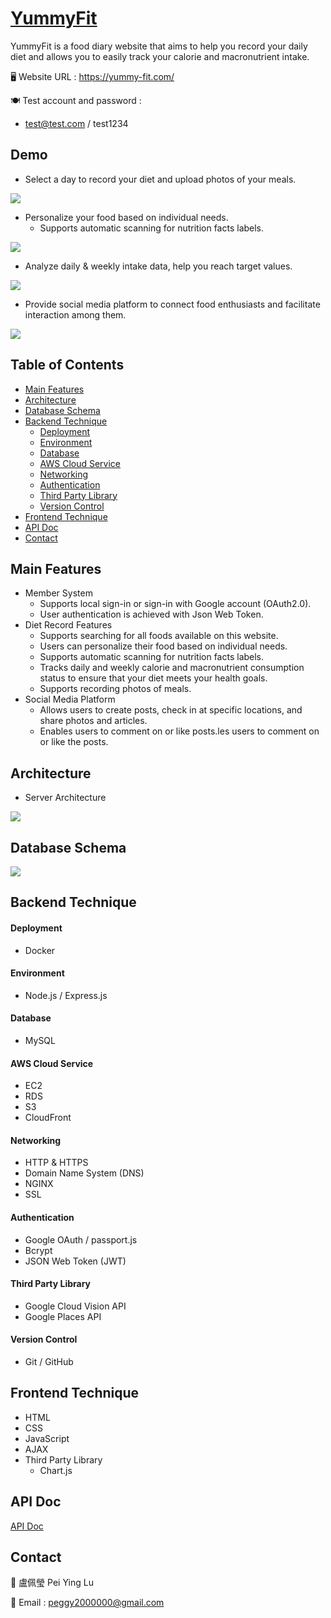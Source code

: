 # [YummyFit](https://yummy-fit.com/)
YummyFit is a food diary website that aims to help you record your daily diet and allows you to easily track your calorie and macronutrient intake.

🖥️ Website URL : https://yummy-fit.com/

🍽 Test account and password : 
* test@test.com / test1234


## Demo
* Select a day to record your diet and upload photos of your meals.

![](https://i.imgur.com/YBJ2OtP.gif)

* Personalize your food based on individual needs.
    * Supports automatic scanning for nutrition facts labels.

![](https://i.imgur.com/2LQRcIQ.gif)


* Analyze daily & weekly intake data, help you reach target values.

![](https://i.imgur.com/Im6pT66.gif)


* Provide social media platform to connect food enthusiasts and facilitate interaction among them.

![](https://i.imgur.com/n83VOOd.gif)
 
## Table of Contents 
- [Main Features](#main-features)
- [Architecture](#architecture)
- [Database Schema](#database-schema)
- [Backend Technique](#backend-technique)
    - [Deployment](#deployment)
    - [Environment](#environment)
    - [Database](#database)
    - [AWS Cloud Service](#aws-cloud-service)
    - [Networking](#networking)
    - [Authentication](#authentication)
    - [Third Party Library](#third-party-library)
    - [Version Control](#version-control)
- [Frontend Technique](#frontend-technique)
- [API Doc](#api-doc)
- [Contact](#contact)


## Main Features
* Member System
    * Supports local sign-in or sign-in with Google account (OAuth2.0).
    * User authentication is achieved with Json Web Token.
* Diet Record Features
    * Supports searching for all foods available on this website.
    * Users can personalize their food based on individual needs.
    * Supports automatic scanning for nutrition facts labels.
    * Tracks daily and weekly calorie and macronutrient consumption status to ensure that your diet meets your health goals.
    * Supports recording photos of meals.
* Social Media Platform
    * Allows users to create posts, check in at specific locations, and share photos and articles.
    * Enables users to comment on or like posts.les users to comment on or like the posts.

## Architecture
* Server Architecture

![](https://i.imgur.com/n7stRhj.jpg)

## Database Schema
![](https://i.imgur.com/81cFu0K.jpg)

## Backend Technique
#### Deployment
* Docker

#### Environment
* Node.js / Express.js

#### Database
* MySQL

#### AWS Cloud Service
* EC2
* RDS
* S3
* CloudFront

#### Networking
* HTTP & HTTPS
* Domain Name System (DNS)
* NGINX
* SSL

#### Authentication
* Google OAuth / passport.js
* Bcrypt
* JSON Web Token (JWT)

#### Third Party Library
* Google Cloud Vision API
* Google Places API

#### Version Control
* Git / GitHub

## Frontend Technique
* HTML
* CSS
* JavaScript
* AJAX
* Third Party Library
    * Chart.js

## API Doc
[API Doc](https://app.swaggerhub.com/apis-docs/PeiYingr/YummyFit/1.0.0)

## Contact
🍭 盧佩瑩 Pei Ying Lu

📧 Email : peggy2000000@gmail.com
